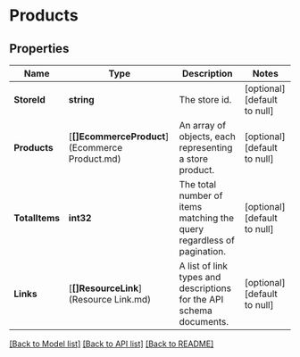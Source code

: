 # Products

## Properties
Name | Type | Description | Notes
------------ | ------------- | ------------- | -------------
**StoreId** | **string** | The store id. | [optional] [default to null]
**Products** | [**[]EcommerceProduct**](Ecommerce Product.md) | An array of objects, each representing a store product. | [optional] [default to null]
**TotalItems** | **int32** | The total number of items matching the query regardless of pagination. | [optional] [default to null]
**Links** | [**[]ResourceLink**](Resource Link.md) | A list of link types and descriptions for the API schema documents. | [optional] [default to null]

[[Back to Model list]](../README.md#documentation-for-models) [[Back to API list]](../README.md#documentation-for-api-endpoints) [[Back to README]](../README.md)


